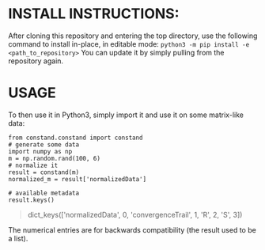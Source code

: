 # INSTALL INSTRUCTIONS:
After cloning this repository and entering the top directory, use the following command to install in-place, in editable mode:
`python3 -m pip install -e <path_to_repository>`
You can update it by simply pulling from the repository again.

# USAGE
To then use it in Python3, simply import it and use it on some matrix-like data:
```
from constand.constand import constand
# generate some data
import numpy as np
m = np.random.rand(100, 6)
# normalize it
result = constand(m)
normalized_m = result['normalizedData']

# available metadata
result.keys()
```

> dict_keys(['normalizedData', 0, 'convergenceTrail', 1, 'R', 2, 'S', 3])

The numerical entries are for backwards compatibility (the result used to be a list).
